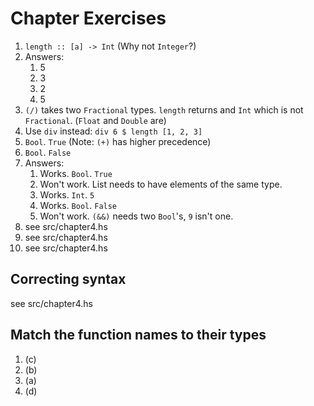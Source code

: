 # Chapter Exercises

1. `length :: [a] -> Int` (Why not `Integer`?)
2. Answers:
   1. 5
   2. 3
   3. 2
   4. 5
3. `(/)` takes two `Fractional` types. `length` returns and `Int` which is not `Fractional`. (`Float` and `Double` are)
4. Use `div` instead: `div 6 $ length [1, 2, 3]`
5. `Bool`. `True` (Note: `(+)` has higher precedence)
6. `Bool`. `False`
7. Answers:
    1. Works. `Bool`. `True`
    2. Won't work. List needs to have elements of the same type.
    3. Works. `Int`. `5`
    4. Works. `Bool`. `False`
    5. Won't work. `(&&)` needs two `Bool`'s, `9` isn't one.
8. see src/chapter4.hs
9. see src/chapter4.hs
10. see src/chapter4.hs

## Correcting syntax
see src/chapter4.hs

## Match the function names to their types
1. (c)
2. (b)
3. (a)
4. (d)

